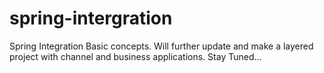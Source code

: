 # spring-intergration
Spring Integration Basic concepts.
Will further update and make a layered project with channel and business applications.
Stay Tuned...
